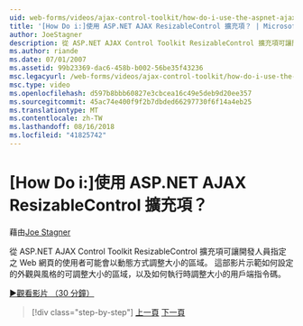 ```yaml
---
uid: web-forms/videos/ajax-control-toolkit/how-do-i-use-the-aspnet-ajax-resizablecontrol-extender
title: '[How Do i:]使用 ASP.NET AJAX ResizableControl 擴充項？ | Microsoft Docs'
author: JoeStagner
description: 從 ASP.NET AJAX Control Toolkit ResizableControl 擴充項可讓開發人員指定的使用者可能會調整大小的網頁區域動態...
ms.author: riande
ms.date: 07/01/2007
ms.assetid: 99b23369-dac6-458b-b002-56be35f43236
msc.legacyurl: /web-forms/videos/ajax-control-toolkit/how-do-i-use-the-aspnet-ajax-resizablecontrol-extender
msc.type: video
ms.openlocfilehash: d597b8bbb60827e3cbcea16c49e5deb9d20ee357
ms.sourcegitcommit: 45ac74e400f9f2b7dbded66297730f6f14a4eb25
ms.translationtype: MT
ms.contentlocale: zh-TW
ms.lasthandoff: 08/16/2018
ms.locfileid: "41825742"
---
```

<a name="how-do-i-use-the-aspnet-ajax-resizablecontrol-extender"></a>[How Do i:]使用 ASP.NET AJAX ResizableControl 擴充項？
====================
藉由[Joe Stagner](https://github.com/JoeStagner)

從 ASP.NET AJAX Control Toolkit ResizableControl 擴充項可讓開發人員指定之 Web 網頁的使用者可能會以動態方式調整大小的區域。 這部影片示範如何設定的外觀與風格的可調整大小的區域，以及如何執行時調整大小的用戶端指令碼。

[&#9654;觀看影片 （30 分鐘）](https://channel9.msdn.com/Blogs/ASP-NET-Site-Videos/how-do-i-use-the-aspnet-ajax-resizablecontrol-extender)

> [!div class="step-by-step"]
> [上一頁](how-do-i-use-the-aspnet-ajax-validatorcallout-extender.md)
> [下一頁](how-do-i-use-the-aspnet-ajax-tabs-control.md)
